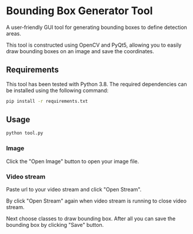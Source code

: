 # Bounding Box Generator Tool

A user-friendly GUI tool for generating bounding boxes to define detection areas.

This tool is constructed using OpenCV and PyQt5, allowing you to easily draw bounding boxes on an image and save the coordinates.

## Requirements

This tool has been tested with Python 3.8. The required dependencies can be installed using the following command:

```bash
pip install -r requirements.txt
```

## Usage
```bash
python tool.py
```

### Image
Click the "Open Image" button to open your image file.

### Video stream
Paste url to your video stream and click "Open Stream".

By click "Open Stream" again when video stream is running to close video stream.

Next choose classes to draw bounding box. After all you can save the bounding box by clicking "Save" button.
